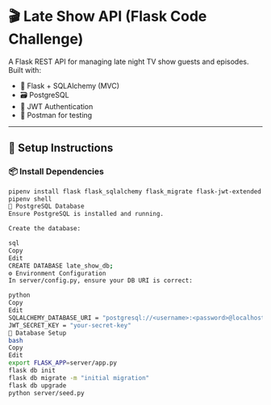 # 🎬 Late Show API (Flask Code Challenge)

A Flask REST API for managing late night TV show guests and episodes. Built with:

- 🐍 Flask + SQLAlchemy (MVC)
- 🗃 PostgreSQL
- 🔐 JWT Authentication
- 📮 Postman for testing

---

## 🚀 Setup Instructions

### 📦 Install Dependencies

```bash
pipenv install flask flask_sqlalchemy flask_migrate flask-jwt-extended psycopg2-binary
pipenv shell
🧠 PostgreSQL Database
Ensure PostgreSQL is installed and running.

Create the database:

sql
Copy
Edit
CREATE DATABASE late_show_db;
⚙️ Environment Configuration
In server/config.py, ensure your DB URI is correct:

python
Copy
Edit
SQLALCHEMY_DATABASE_URI = "postgresql://<username>:<password>@localhost:5432/late_show_db"
JWT_SECRET_KEY = "your-secret-key"
🧱 Database Setup
bash
Copy
Edit
export FLASK_APP=server/app.py
flask db init
flask db migrate -m "initial migration"
flask db upgrade
python server/seed.py

